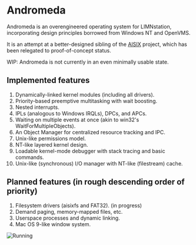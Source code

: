 # Andromeda

Andromeda is an overengineered operating system for LIMNstation, incorporating design principles borrowed from Windows NT and OpenVMS.

It is an attempt at a better-designed sibling of the [AISIX](http://github.com/limnarch/aisix) project, which has been relegated to proof-of-concept status.

WIP: Andromeda is not currently in an even minimally usable state.

## Implemented features

1. Dynamically-linked kernel modules (including all drivers).
2. Priority-based preemptive multitasking with wait boosting.
3. Nested interrupts.
4. IPLs (analogous to Windows IRQLs), DPCs, and APCs.
5. Waiting on multiple events at once (akin to win32's WaitForMultipleObjects).
6. An Object Manager for centralized resource tracking and IPC.
7. Unix-like permissions model.
8. NT-like layered kernel design.
9. Loadable kernel-mode debugger with stack tracing and basic commands.
10. Unix-like (synchronous) I/O manager with NT-like (filestream) cache.

## Planned features (in rough descending order of priority)

1. Filesystem drivers (aisixfs and FAT32). (in progress)
2. Demand paging, memory-mapped files, etc.
3. Userspace processes and dynamic linking.
4. Mac OS 9-like window system.

![Running](https://i.imgur.com/dFxBZO5.png)
